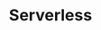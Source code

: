 ---
title: Serverless
description: Learn serverless architecture to build scalable cloud applications.
---